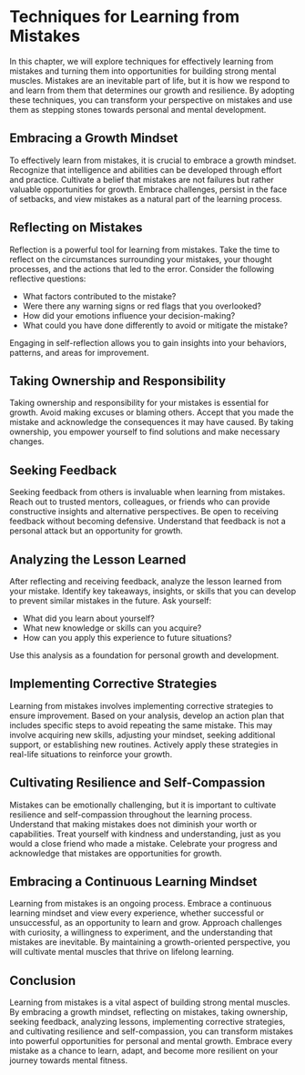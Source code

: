 Techniques for Learning from Mistakes
================================================

In this chapter, we will explore techniques for effectively learning from mistakes and turning them into opportunities for building strong mental muscles. Mistakes are an inevitable part of life, but it is how we respond to and learn from them that determines our growth and resilience. By adopting these techniques, you can transform your perspective on mistakes and use them as stepping stones towards personal and mental development.

Embracing a Growth Mindset
--------------------------

To effectively learn from mistakes, it is crucial to embrace a growth mindset. Recognize that intelligence and abilities can be developed through effort and practice. Cultivate a belief that mistakes are not failures but rather valuable opportunities for growth. Embrace challenges, persist in the face of setbacks, and view mistakes as a natural part of the learning process.

Reflecting on Mistakes
----------------------

Reflection is a powerful tool for learning from mistakes. Take the time to reflect on the circumstances surrounding your mistakes, your thought processes, and the actions that led to the error. Consider the following reflective questions:

* What factors contributed to the mistake?
* Were there any warning signs or red flags that you overlooked?
* How did your emotions influence your decision-making?
* What could you have done differently to avoid or mitigate the mistake?

Engaging in self-reflection allows you to gain insights into your behaviors, patterns, and areas for improvement.

Taking Ownership and Responsibility
-----------------------------------

Taking ownership and responsibility for your mistakes is essential for growth. Avoid making excuses or blaming others. Accept that you made the mistake and acknowledge the consequences it may have caused. By taking ownership, you empower yourself to find solutions and make necessary changes.

Seeking Feedback
----------------

Seeking feedback from others is invaluable when learning from mistakes. Reach out to trusted mentors, colleagues, or friends who can provide constructive insights and alternative perspectives. Be open to receiving feedback without becoming defensive. Understand that feedback is not a personal attack but an opportunity for growth.

Analyzing the Lesson Learned
----------------------------

After reflecting and receiving feedback, analyze the lesson learned from your mistake. Identify key takeaways, insights, or skills that you can develop to prevent similar mistakes in the future. Ask yourself:

* What did you learn about yourself?
* What new knowledge or skills can you acquire?
* How can you apply this experience to future situations?

Use this analysis as a foundation for personal growth and development.

Implementing Corrective Strategies
----------------------------------

Learning from mistakes involves implementing corrective strategies to ensure improvement. Based on your analysis, develop an action plan that includes specific steps to avoid repeating the same mistake. This may involve acquiring new skills, adjusting your mindset, seeking additional support, or establishing new routines. Actively apply these strategies in real-life situations to reinforce your growth.

Cultivating Resilience and Self-Compassion
------------------------------------------

Mistakes can be emotionally challenging, but it is important to cultivate resilience and self-compassion throughout the learning process. Understand that making mistakes does not diminish your worth or capabilities. Treat yourself with kindness and understanding, just as you would a close friend who made a mistake. Celebrate your progress and acknowledge that mistakes are opportunities for growth.

Embracing a Continuous Learning Mindset
---------------------------------------

Learning from mistakes is an ongoing process. Embrace a continuous learning mindset and view every experience, whether successful or unsuccessful, as an opportunity to learn and grow. Approach challenges with curiosity, a willingness to experiment, and the understanding that mistakes are inevitable. By maintaining a growth-oriented perspective, you will cultivate mental muscles that thrive on lifelong learning.

Conclusion
----------

Learning from mistakes is a vital aspect of building strong mental muscles. By embracing a growth mindset, reflecting on mistakes, taking ownership, seeking feedback, analyzing lessons, implementing corrective strategies, and cultivating resilience and self-compassion, you can transform mistakes into powerful opportunities for personal and mental growth. Embrace every mistake as a chance to learn, adapt, and become more resilient on your journey towards mental fitness.
